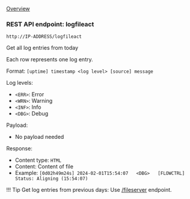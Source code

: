 [Overview](_OVERVIEW.md) 

### REST API endpoint: logfileact

`http://IP-ADDRESS/logfileact`


Get all log entries from today

Each row represents one log entry.

Format: `[uptime] timestamp <log level> [source] message`

Log levels:
- `<ERR>`: Error
- `<WRN>`: Warning
- `<INF>`: Info
- `<DBG>`: Debug


Payload:
- No payload needed

Response:
- Content type: `HTML`
- Content: Content of file
- Example: `[0d02h49m24s] 2024-02-01T15:54:07	<DBG>	[FLOWCTRL] Status: Aligning (15:54:07)`


!!! Tip
    Get log entries from previous days: Use [/fileserver](fileserver.md) endpoint.